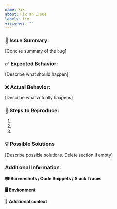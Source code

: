 ```yaml
---
name: Fix
about: Fix an Issue
labels: fix
assignees: ""
---
```


### 🐛 Issue Summary:

[Concise summary of the bug]

### ✅ Expected Behavior:

[Describe what should happen]

### ❌ Actual Behavior:

[Describe what actually happens]

### 🔁 Steps to Reproduce:

1.
2.
3.

### 💡 Possible Solutions

[Describe possible solutions. Delete section if empty]

### Additional Information:

**📷 Screenshots / Code Snippets / Stack Traces**

**🖥 Environment**

**📝 Additional context**